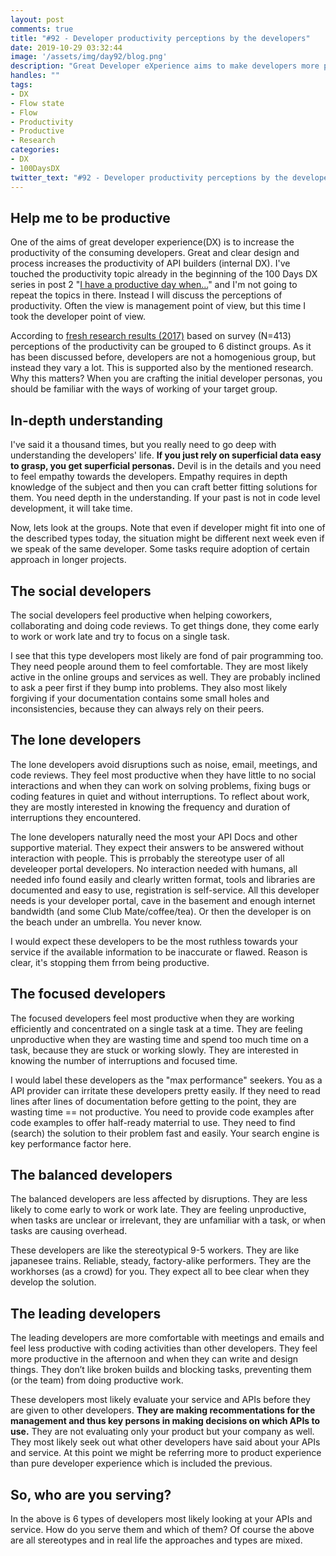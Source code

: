 ```yaml
---
layout: post
comments: true
title: "#92 - Developer productivity perceptions by the developers"
date: 2019-10-29 03:32:44
image: '/assets/img/day92/blog.png'
description: "Great Developer eXperience aims to make developers more productive"
handles: "" 
tags:
- DX 
- Flow state
- Flow
- Productivity
- Productive
- Research
categories:
- DX
- 100DaysDX
twitter_text: "#92 - Developer productivity perceptions by the developers"
---
```


## Help me to be productive

One of the aims of great developer experience(DX) is to increase the productivity of the consuming developers. Great and clear design and process increases the productivity of API builders (internal DX). I've touched the productivity topic already in the beginning of the 100 Days DX series in post 2 "[I have a productive day when...](https://100daysdx.com/2/)" and I'm not going to repeat the topics in there. Instead I will discuss the perceptions of productivity. Often the view is management point of view, but this time I took the developer point of view.  

According to [fresh research results (2017)](https://ieeexplore.ieee.org/document/8170090) based on survey (N=413) perceptions of the productivity can be grouped to 6 distinct groups. As it has been discussed before, developers are not a homogenious group, but instead they vary a lot. This is supported also by the mentioned research.  Why this matters? When you are crafting the initial developer personas, you should be familiar with the ways of working of your target group. 

## In-depth understanding

I've said it a thousand times, but you really need to go deep with understanding the developers' life. **If you just rely on superficial data easy to grasp, you get superficial personas.** Devil is in the details and you need to feel empathy towards the developers. Empathy requires in depth knowledge of the subject and then you can craft better fitting solutions for them. You need depth in the understanding. If your past is not in code level development, it will take time. 

Now, lets look at the groups. Note that even if developer might fit into one of the described types today, the situation might be different next week even if we speak of the same developer. Some tasks require adoption of certain approach in longer projects. 

## The social developers

The social  developers feel  productive  when  helping coworkers,  collaborating  and  doing  code  reviews.  To  get things done, they come early to work or work late and try to focus on a single task.

I see that this type developers most likely are fond of pair programming too. They need people around them to feel comfortable. They are most likely active in the online groups and services as well. They are probably inclined to ask a peer first if they bump into problems. They also most likely forgiving if your documentation contains some small holes and inconsistencies, because they can always rely on their peers. 

## The lone developers

The lone  developers  avoid  disruptions  such  as  noise, email, meetings, and code reviews. They feel most productive when they have little to no social interactions and when they  can  work  on  solving  problems,  fixing  bugs  or  coding features in quiet and without interruptions. To reflect about work,  they  are  mostly  interested  in  knowing  the frequency and duration of interruptions they encountered.

The lone developers naturally need the most your API Docs and other supportive material. They expect their answers to be answered without interaction with people. This is prrobably the stereotype user of all develeoper portal developers. No interaction needed with humans, all needed info found easily and clearly written format, tools and libraries are documented and easy to use, registration is self-service. All this developer needs is your developer portal, cave in the basement and enough internet bandwidth (and some Club Mate/coffee/tea). Or then the developer is on the beach under an umbrella. You never know. 

I would expect these developers to be the most ruthless towards your service if the available information to be inaccurate or flawed. Reason is clear, it's stopping them frrom being productive.  

## The focused developers

The focused developers feel most productive when they are working efficiently and concentrated on a single task at a time. They are feeling unproductive when they are wasting time  and  spend  too  much  time  on  a  task,  because  they  are stuck or working slowly. They are interested in knowing the number of interruptions and focused time.

I would label these developers as the "max performance" seekers. You as a API provider can irritate these developers pretty easily. If they need to read lines after lines of documentation before getting to the point, they are wasting time == not productive. You need to provide code examples after code examples to offer half-ready materrial to use. They need to find (search) the solution to their problem fast and easily. Your search engine is key performance factor here. 

## The balanced developers

The balanced developers  are  less  affected  by  disruptions. They are less likely to come early to work or work late. They are feeling unproductive, when tasks are unclear or irrelevant, they are unfamiliar with a task, or when tasks are causing overhead. 

These developers are like the stereotypical 9-5 workers. They are like japanesee trains. Reliable, steady, factory-alike performers. They are the workhorses (as a crowd) for you. They expect all to bee clear when they develop the solution.  

## The leading  developers

The leading  developers  are  more  comfortable  with meetings and emails and feel less productive with coding activities than other developers. They feel more productive in the  afternoon  and when  they  can  write  and  design  things. They don’t like broken builds and blocking tasks, preventing them (or the team) from doing productive work.

These developers most likely evaluate your service and APIs before they are given to other developers. **They are making recommentations for the management and thus key persons in making decisions on which APIs to use.** They are not evaluating only your product but your company as well. They most likely seek out what other developers have said about your APIs and service. At this point we might be referring more to product experience than pure developer experience which is included the previous.  

## So, who are you serving? 

In the above is 6 types of developers most likely looking at your APIs and service. How do you serve them and which of them? Of course the above are all stereotypes and in real life the approaches and types are mixed. 